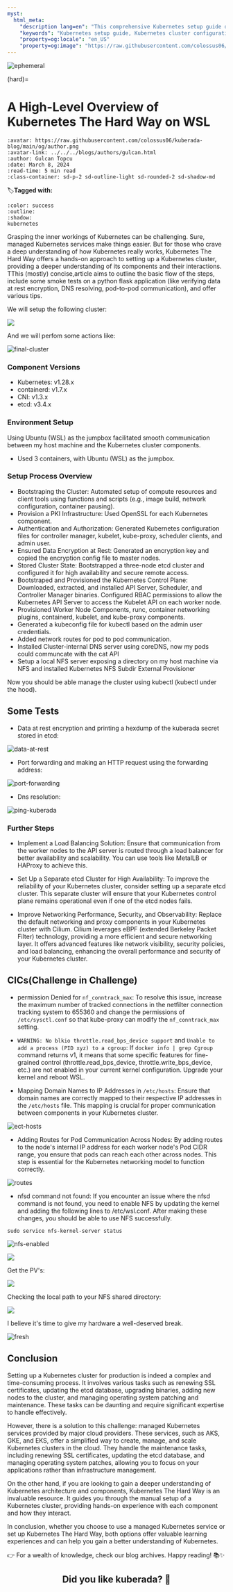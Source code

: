 ```yaml
---
myst:
  html_meta:
    "description lang=en": "This comprehensive Kubernetes setup guide delves into configuring a Kubernetes cluster using Kubernetes The Hard Way. Explore Kubernetes components, networking, security practices, and performance optimization. Dive into advanced topics like load balancing and troubleshooting, and discover how managed Kubernetes services from cloud providers simplify cluster management. Whether you're new to Kubernetes or an experienced user, this guide offers valuable insights and actionable tips to enhance your Kubernetes skills."
    "keywords": "Kubernetes setup guide, Kubernetes cluster configuration, Kubernetes networking, Kubernetes security, Kubernetes load balancing, Kubernetes hard way, Kubernetes best practices, Kubernetes troubleshooting, Kubernetes cluster management"
    "property=og:locale": "en_US"
    "property=og:image": "https://raw.githubusercontent.com/colossus06/kuberada-blog/main/og/hard.png"
---
```


<img src="https://raw.githubusercontent.com/colossus06/kuberada-blog/main/og/hard.png" alt="ephemeral" class="bg-primary">

(hard)=
# A High-Level Overview of Kubernetes The Hard Way on WSL

```{article-info}
:avatar: https://raw.githubusercontent.com/colossus06/kuberada-blog/main/og/author.png
:avatar-link: ../../../blogs/authors/gulcan.html
:author: Gulcan Topcu
:date: March 8, 2024
:read-time: 5 min read
:class-container: sd-p-2 sd-outline-light sd-rounded-2 sd-shadow-md
```

🏷️**Tagged with:**

```{button-link} ../../../blogs/tag/kubernetes.html
:color: success
:outline:
:shadow:
kubernetes
```

Grasping the inner workings of Kubernetes can be challenging. Sure, managed Kubernetes services make things easier. But for those who crave a deep understanding of how Kubernetes really works, Kubernetes The Hard Way offers a hands-on approach to setting up a Kubernetes cluster, providing a deeper understanding of its components and their interactions. TThis (mostly) concise,article aims to outline the basic flow of the steps, include some smoke tests on a python flask application (like verifying data at rest encryption, DNS resolving, pod-to-pod communication), and offer various tips. 

We will setup the following cluster:

![](./images/the-hard-way-diagram.png)

And we will perfom some actions like:

![final-cluster](images/image-8.png)

### Component Versions

- Kubernetes: v1.28.x
- containerd: v1.7.x
- CNI: v1.3.x
- etcd: v3.4.x

### Environment Setup

Using Ubuntu (WSL) as the jumpbox facilitated smooth communication between my host machine and the Kubernetes cluster components.

- Used 3 containers, with Ubuntu (WSL) as the jumpbox.

### Setup Process Overview

- Bootstraping the Cluster: Automated setup of compute resources and client tools using functions and scripts (e.g., image build, network configuration, container pausing).   
- Provision a PKI Infrastructure: Used OpenSSL for each Kubernetes component.
- Authentication and Authorization: Generated Kubernetes configuration files for controller manager, kubelet, kube-proxy, scheduler clients, and admin user.
- Ensured Data Encryption at Rest: Generated an encryption key and copied the encryption config file to master nodes.
- Stored Cluster State: Bootstrapped a three-node etcd cluster and configured it for high availability and secure remote access.
- Bootstraped and Provisioned the Kubernetes Control Plane: Downloaded, extracted, and installed API Server, Scheduler, and Controller Manager binaries. Configured RBAC permissions to allow the Kubernetes API Server to access the Kubelet API on each worker node.
- Provisioned Worker Node Components, runc, container networking plugins, containerd, kubelet, and kube-proxy components.
- Generated a kubeconfig file for kubectl based on the admin user credentials.
- Added network routes for pod to pod communication.
- Installed Cluster-internal DNS server using coreDNS, now my pods could communcate with the cat API
- Setup a local NFS server exposing a directory on my host machine via NFS and installed Kubernetes NFS Subdir External Provisioner

Now you should be able manage the cluster using kubectl (kubectl under the hood).


## Some Tests

- Data at rest encryption and printing a hexdump of the kuberada secret stored in etcd:

![data-at-rest](images/image-4.png)

- Port forwarding and making an HTTP request using the forwarding address:


![port-forwarding](images/image-5.png)

- Dns resolution:

![ping-kuberada](images/image-6.png)



### Further Steps

- Implement a Load Balancing Solution: Ensure that communication from the worker nodes to the API server is routed through a load balancer for better availability and scalability. You can use tools like MetalLB or HAProxy to achieve this.

- Set Up a Separate etcd Cluster for High Availability: To improve the reliability of your Kubernetes cluster, consider setting up a separate etcd cluster. This separate cluster will ensure that your Kubernetes control plane remains operational even if one of the etcd nodes fails.

- Improve Networking Performance, Security, and Observability: Replace the default networking and proxy components in your Kubernetes cluster with Cilium. Cilium leverages eBPF (extended Berkeley Packet Filter) technology, providing a more efficient and secure networking layer. It offers advanced features like network visibility, security policies, and load balancing, enhancing the overall performance and security of your Kubernetes cluster.


## CICs(Challenge in Challenge)

- permission Denied for `nf_conntrack_max`: To resolve this issue, increase the maximum number of tracked connections in the netfilter connection tracking system to 655360 and change the permissions of` /etc/sysctl.conf` so that kube-proxy can modify the `nf_conntrack_max` setting.

- `WARNING: No blkio throttle.read_bps_device support` and `Unable to add a process (PID xyz) to a cgroup`: If `docker info | grep Cgroup` command returns v1, it means that some specific features for fine-grained control (throttle.read_bps_device, throttle.write_bps_device, etc.) are not enabled in your current kernel configuration. Upgrade your kernel and reboot WSL.

- Mapping Domain Names to IP Addresses in `/etc/hosts`: Ensure that domain names are correctly mapped to their respective IP addresses in the `/etc/hosts` file. This mapping is crucial for proper communication between components in your Kubernetes cluster.

![ect-hosts](images/image-2.png)

- Adding Routes for Pod Communication Across Nodes: By adding routes to the node's internal IP address for each worker node's Pod CIDR range, you ensure that pods can reach each other across nodes. This step is essential for the Kubernetes networking model to function correctly.

![routes](images/image-3.png)

- nfsd command not found: If you encounter an issue where the nfsd command is not found, you need to enable NFS by updating the kernel and adding the following lines to /etc/wsl.conf. After making these changes, you should be able to use NFS successfully.

`sudo service nfs-kernel-server status`


![nfs-enabled](images/image-1.png)


![](images/kernel.png)

Get the PV's:

![](images/pv.png)

Checking the local path to your NFS shared directory:

![](images/local-nfs.png)


I believe it's time to give my hardware a well-deserved break.

![fresh](images/image-9.png)



## Conclusion

Setting up a Kubernetes cluster for production is indeed a complex and time-consuming process. It involves various tasks such as renewing SSL certificates, updating the etcd database, upgrading binaries, adding new nodes to the cluster, and managing operating system patching and maintenance. These tasks can be daunting and require significant expertise to handle effectively.

However, there is a solution to this challenge: managed Kubernetes services provided by major cloud providers. These services, such as AKS, GKE, and EKS, offer a simplified way to create, manage, and scale Kubernetes clusters in the cloud. They handle the maintenance tasks, including renewing SSL certificates, updating the etcd database, and managing operating system patches, allowing you to focus on your applications rather than infrastructure management.

On the other hand, if you are looking to gain a deeper understanding of Kubernetes architecture and components, Kubernetes The Hard Way is an invaluable resource. It guides you through the manual setup of a Kubernetes cluster, providing hands-on experience with each component and how they interact.

In conclusion, whether you choose to use a managed Kubernetes service or set up Kubernetes The Hard Way, both options offer valuable learning experiences and can help you gain a better understanding of Kubernetes.

<!-- <p id="quote-container"> </p> -->

👉 For a wealth of knowledge, check our blog archives.
Happy reading! 📚✨


<div style="text-align: center;">
  <h2>Did you like kuberada? 🐶 </h2>
</div>

<br>

<div class="sharethis-inline-reaction-buttons"></div>





